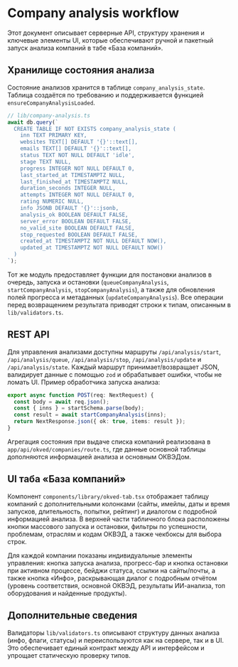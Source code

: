 # Company analysis workflow

Этот документ описывает серверные API, структуру хранения и ключевые элементы UI,
которые обеспечивают ручной и пакетный запуск анализа компаний в табе «База
компаний».

## Хранилище состояния анализа

Состояние анализов хранится в таблице `company_analysis_state`. Таблица создаётся
по требованию и поддерживается функцией `ensureCompanyAnalysisLoaded`.

```ts
// lib/company-analysis.ts
await db.query(`
  CREATE TABLE IF NOT EXISTS company_analysis_state (
    inn TEXT PRIMARY KEY,
    websites TEXT[] DEFAULT '{}'::text[],
    emails TEXT[] DEFAULT '{}'::text[],
    status TEXT NOT NULL DEFAULT 'idle',
    stage TEXT NULL,
    progress INTEGER NOT NULL DEFAULT 0,
    last_started_at TIMESTAMPTZ NULL,
    last_finished_at TIMESTAMPTZ NULL,
    duration_seconds INTEGER NULL,
    attempts INTEGER NOT NULL DEFAULT 0,
    rating NUMERIC NULL,
    info JSONB DEFAULT '{}'::jsonb,
    analysis_ok BOOLEAN DEFAULT FALSE,
    server_error BOOLEAN DEFAULT FALSE,
    no_valid_site BOOLEAN DEFAULT FALSE,
    stop_requested BOOLEAN DEFAULT FALSE,
    created_at TIMESTAMPTZ NOT NULL DEFAULT NOW(),
    updated_at TIMESTAMPTZ NOT NULL DEFAULT NOW()
  )
`);
```

Тот же модуль предоставляет функции для постановки анализов в очередь, запуска и
остановки (`queueCompanyAnalysis`, `startCompanyAnalysis`,
`stopCompanyAnalysis`), а также для обновления полей прогресса и метаданных
(`updateCompanyAnalysis`). Все операции перед возвращением результата
приводят строки к типам, описанным в `lib/validators.ts`.

## REST API

Для управления анализами доступны маршруты `/api/analysis/start`,
`/api/analysis/queue`, `/api/analysis/stop`, `/api/analysis/update` и
`/api/analysis/state`. Каждый маршрут принимает/возвращает JSON, валидирует
данные с помощью `zod` и обрабатывает ошибки, чтобы не ломать UI. Пример
обработчика запуска анализа:

```ts
export async function POST(req: NextRequest) {
  const body = await req.json();
  const { inns } = startSchema.parse(body);
  const result = await startCompanyAnalysis(inns);
  return NextResponse.json({ ok: true, items: result });
}
```

Агрегация состояния при выдаче списка компаний реализована в
`app/api/okved/companies/route.ts`, где данные основной таблицы дополняются
информацией анализа и основным ОКВЭДом.

## UI таба «База компаний»

Компонент `components/library/okved-tab.tsx` отображает таблицу компаний с
дополнительными колонками (сайты, имейлы, даты и время запусков, длительность,
попытки, рейтинг) и диалогом с подробной информацией анализа. В верхней части
табличного блока расположены кнопки массового запуска и остановки, фильтры по
успешности, проблемам, отраслям и кодам ОКВЭД, а также чекбоксы для выбора
строк.

Для каждой компании показаны индивидуальные элементы управления: кнопка запуска
анализа, прогресс-бар и кнопка остановки при активном процессе, бейджи статуса,
ссылки на сайты/почты, а также кнопка «Инфо», раскрывающая диалог с подробным
отчётом (уровень соответствия, основной ОКВЭД, результаты ИИ-анализа, топ
оборудования и найденные продукты).

## Дополнительные сведения

Валидаторы `lib/validators.ts` описывают структуру данных анализа (инфо,
флаги, статусы) и переиспользуются как на сервере, так и в UI. Это обеспечивает
единый контракт между API и интерфейсом и упрощает статическую проверку типов.
